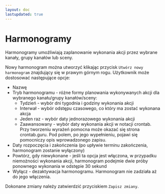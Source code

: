 ```yaml
---
layout: doc
lastupdated: true
---
```


# Harmonogramy

Harmonogramy umożliwiają zaplanowanie wykonania akcji przez wybrane kanały, grupy kanałów lub sceny. 

Nowy harmonogram można utworzyć klikając przycisk `Utwórz nowy harmonogram` znajdujący się w prawym górnym rogu. Użytkownik może dostosować następujące opcje:
* Nazwę
* Tryb harmonogramu - różne formy planowania wykonywanych akcji dla wybranego kanału/grupy kanałów/sceny:
    * Tydzień - wybór dni tygodnia i godziny wykonania akcji
    * Interwał - wybór odstępu czasowego, co który ma zostać wykonana akcja
    * Jeden raz - wybór daty jednorazowego wykonania akcji
    * Zaawansowany - wybór daty wykonania akcji w notacji crontab. Przy tworzeniu wyrażeń pomocna może okazać się strona crontab.guru. Pod polem, po jego wypełnieniu, pojawi się pomocniczy opis wprowadzonego zapisu.
* Daty rozpoczęcia i zakończenia (po upływie terminu zakończenia, harmonogram zostanie wyłączony)
* Powtórz, gdy niewykonane - jeśli ta opcja jest włączona, w przypadku niemożności wykonania akcji, harmonogram podejmie dwie próby ponownego wykonania w odstępie 30 sekund
* Wyłącz - dezaktywacja harmonogramu. Harmonogram nie zadziała aż do jego włączenia.

Dokonane zmiany należy zatwierdzić przyciskiem `Zapisz zmiany`.